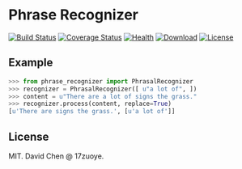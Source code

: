 Phrase Recognizer
======================
[![Build Status](https://img.shields.io/travis/17zuoye/phrase_recognizer/master.svg?style=flat)](https://travis-ci.org/17zuoye/phrase_recognizer)
[![Coverage Status](https://coveralls.io/repos/17zuoye/phrase_recognizer/badge.svg)](https://coveralls.io/r/17zuoye/phrase_recognizer)
[![Health](https://landscape.io/github/17zuoye/phrase_recognizer/master/landscape.svg?style=flat)](https://landscape.io/github/17zuoye/phrase_recognizer/master)
[![Download](https://img.shields.io/pypi/dm/phrase_recognizer.svg?style=flat)](https://pypi.python.org/pypi/phrase_recognizer)
[![License](https://img.shields.io/pypi/l/phrase_recognizer.svg?style=flat)](https://pypi.python.org/pypi/phrase_recognizer)



Example
------------------------
```python
>>> from phrase_recognizer import PhrasalRecognizer
>>> recognizer = PhrasalRecognizer([ u"a lot of", ])
>>> content = u"There are a lot of signs the grass."
>>> recognizer.process(content, replace=True)
[u'There are signs the grass.', [u'a lot of']]
```


License
------------------------
MIT. David Chen @ 17zuoye.
